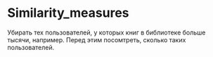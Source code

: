 # Similarity_measures

Убирать тех пользователей, у которых книг в библиотеке больше тысячи, например.
Перед этим посомтреть, сколько таких пользователей.